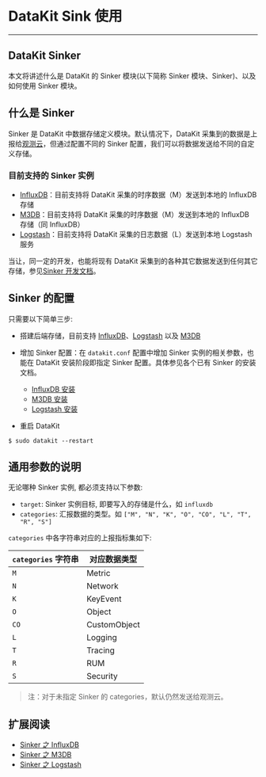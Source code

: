 # DataKit Sink 使用
---

## DataKit Sinker

本文将讲述什么是 DataKit 的 Sinker 模块(以下简称 Sinker 模块、Sinker)、以及如何使用 Sinker 模块。

## 什么是 Sinker

Sinker 是 DataKit 中数据存储定义模块。默认情况下，DataKit 采集到的数据是上报给[观测云](https://console.guance.com/)，但通过配置不同的 Sinker 配置，我们可以将数据发送给不同的自定义存储。

### 目前支持的 Sinker 实例

- [InfluxDB](datakit-sink-influxdb)：目前支持将 DataKit 采集的时序数据（M）发送到本地的 InfluxDB 存储
- [M3DB](datakit-sink-m3db)：目前支持将 DataKit 采集的时序数据（M）发送到本地的 InfluxDB 存储（同 InfluxDB）
- [Logstash](datakit-sink-logstash)：目前支持将 DataKit 采集的日志数据（L）发送到本地 Logstash 服务

当让，同一定的开发，也能将现有 DataKit 采集到的各种其它数据发送到任何其它存储，参见[Sinker 开发文档](datakit-sink-dev)。

## Sinker 的配置

只需要以下简单三步:

- 搭建后端存储，目前支持 [InfluxDB](datakit-sink-influxdb)、[Logstash](datakit-sink-logstash) 以及 [M3DB](datakit-sink-m3db)

- 增加 Sinker 配置：在 `datakit.conf` 配置中增加 Sinker 实例的相关参数，也能在 DataKit 安装阶段即指定 Sinker 配置。具体参见各个已有 Sinker 的安装文档。

  - [InfluxDB 安装](datakit-sink-influxdb#dc8b9023)
  - [M3DB 安装](datakit-sink-m3db#3ab48619)
  - [Logstash 安装](datakit-sink-logstash#dc8b9023)

- 重启 DataKit

```shell
$ sudo datakit --restart
```

## 通用参数的说明

无论哪种 Sinker 实例, 都必须支持以下参数:

- `target`: Sinker 实例目标, 即要写入的存储是什么，如 `influxdb`
- `categories`: 汇报数据的类型。如 `["M", "N", "K", "O", "CO", "L", "T", "R", "S"]`

`categories` 中各字符串对应的上报指标集如下:

| `categories` 字符串 | 对应数据类型 |
| ----                | ----         |
| `M`                 | Metric       |
| `N`                 | Network      |
| `K`                 | KeyEvent     |
| `O`                 | Object       |
| `CO`                | CustomObject |
| `L`                 | Logging      |
| `T`                 | Tracing      |
| `R`                 | RUM          |
| `S`                 | Security     |

> 注：对于未指定 Sinker 的 categories，默认仍然发送给观测云。

## 扩展阅读

- [Sinker 之 InfluxDB](datakit-sink-influxdb)
- [Sinker 之 M3DB](datakit-sink-m3db)
- [Sinker 之 Logstash](datakit-sink-logstash)
